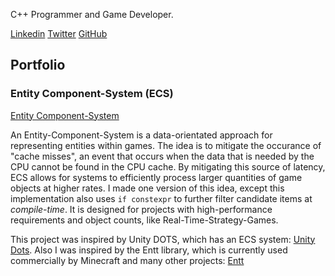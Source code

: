 C++ Programmer and Game Developer. 

[Linkedin](https://www.linkedin.com/in/oscar-smith-jones-44329a195/) 
[Twitter](https://twitter.com/OscarSmithJone1)
[GitHub](https://github.com/ozzysmithjones)
## Portfolio
### Entity Component-System (ECS)

[Entity Component-System](https://github.com/ozzysmithjones/entity-component-system)

An Entity-Component-System is a data-orientated approach for representing entities within games. The idea is to mitigate the occurance of "cache misses", an event that occurs when the data that is needed by the CPU cannot be found in the CPU cache. By mitigating this source of latency, ECS allows for systems to efficiently process larger quantities of game objects at higher rates. 
I made one version of this idea, except this implementation also uses `if constexpr` to further filter candidate items at *compile-time*.  It is designed for projects with high-performance requirements and object counts, like Real-Time-Strategy-Games. 

This project was inspired by Unity DOTS, which has an ECS system: [Unity Dots](https://unity.com/dots). Also I was inspired by the Entt library, which is currently used commercially by Minecraft and many other projects: [Entt](https://github.com/skypjack/entt) 

